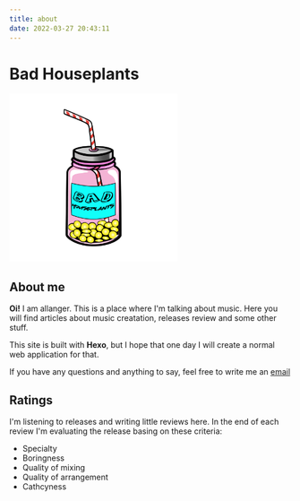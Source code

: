 ```yaml
---
title: about
date: 2022-03-27 20:43:11
---
```


# Bad Houseplants
<img src="../img/big_logo.png" alt="drawing" width="300"/>

## About me

**Oi!** I am allanger. This is a place where I'm talking about music. Here you will find articles about music creatation, releases review and some other stuff.

This site is built with **Hexo**, but I hope that one day I will create a normal web application for that.

If you have any questions and anything to say, feel free to write me an [email](mailto:allanger@zohomail.com)

## Ratings

I'm listening to releases and writing little reviews here. In the end of each review I'm evaluating the release basing on these criteria: 
- Specialty
- Boringness
- Quality of mixing
- Quality of arrangement
- Cathcyness
